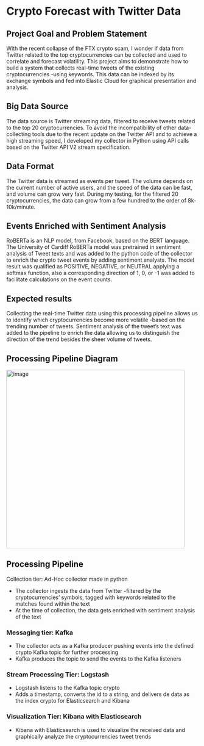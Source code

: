 # Crypto Forecast with Twitter Data

## Project Goal and Problem Statement
With the recent collapse of the FTX crypto scam, I wonder if data from Twitter related to the top cryptocurrencies can be collected and used to correlate and forecast volatility.
This project aims to demonstrate how to build a system that collects real-time tweets of the existing cryptocurrencies -using keywords. This data can be indexed by its exchange symbols and fed into Elastic Cloud for graphical presentation and analysis.

## Big Data Source
The data source is Twitter streaming data, filtered to receive tweets related to the top 20 cryptocurrencies. 
To avoid the incompatibility of other data-collecting tools due to the recent update on the Twitter API and to achieve a high streaming speed, I developed my collector in Python using API calls based on the Twitter API V2 stream specification.

## Data Format
The Twitter data is streamed as events per tweet. The volume depends on the current number of active users, and the speed of the data can be fast, and volume can grow very fast. During my testing, for the filtered 20 cryptocurrencies, the data can grow from a few hundred to the order of 8k-10k/minute.

## Events Enriched with Sentiment Analysis
RoBERTa is an NLP model, from Facebook, based on the BERT language.
The University of Cardiff RoBERTa model was pretrained in sentiment analysis of Tweet texts and was added to the python code of the collector to enrich the crypto tweet events by adding sentiment analysts. The model result was qualified as POSITIVE, NEGATIVE, or NEUTRAL applying a softmax function, also a corresponding direction of 1, 0, or -1 was added to facilitate calculations on the event counts.

## Expected results
Collecting the real-time Twitter data using this processing pipeline allows us to identify which cryptocurrencies become more volatile -based on the trending number of tweets.
Sentiment analysis of the tweet’s text was added to the pipeline to enrich the data allowing us to distinguish the direction of the trend besides the sheer volume of tweets.

## Processing Pipeline Diagram
<img width="468" alt="image" src="https://user-images.githubusercontent.com/35944732/206832853-2cc2738d-97fe-41e4-8bfb-f9cc2714af02.png">


## Processing Pipeline
Collection tier: Ad-Hoc collector made in python

- The collector ingests the data from Twitter -filtered by the cryptocurrencies’ symbols, tagged with keywords related to the matches found within the text
- At the time of collection, the data gets enriched with sentiment analysis of the text

### Messaging tier: Kafka

- The collector acts as a Kafka producer pushing events into the defined crypto Kafka topic for further processing 
- Kafka produces the topic to send the events to the Kafka listeners

### Stream Processing Tier: Logstash 

- Logstash listens to the Kafka topic crypto
- Adds a timestamp, converts the id to a string, and delivers de data as the index crypto for Elasticsearch and Kibana

### Visualization Tier: Kibana with Elasticsearch

- Kibana with Elasticsearch is used to visualize the received data and graphically analyze the cryptocurrencies tweet trends
